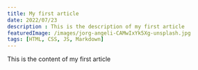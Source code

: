```yaml
---
title: My first article
date: 2022/07/23
description : This is the description of my first article
featuredImage: /images/jorg-angeli-CAMwIxYk5Xg-unsplash.jpg
tags: [HTML, CSS, JS, Markdown]
---
```


This is the content of my first article
